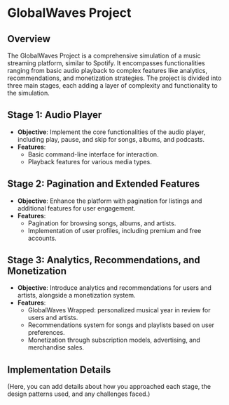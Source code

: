 # GlobalWaves Project

## Overview

The GlobalWaves Project is a comprehensive simulation of a music streaming platform, similar to Spotify. It encompasses functionalities ranging from basic audio playback to complex features like analytics, recommendations, and monetization strategies. The project is divided into three main stages, each adding a layer of complexity and functionality to the simulation.

## Stage 1: Audio Player

- **Objective**: Implement the core functionalities of the audio player, including play, pause, and skip for songs, albums, and podcasts.
- **Features**:
  - Basic command-line interface for interaction.
  - Playback features for various media types.

## Stage 2: Pagination and Extended Features

- **Objective**: Enhance the platform with pagination for listings and additional features for user engagement.
- **Features**:
  - Pagination for browsing songs, albums, and artists.
  - Implementation of user profiles, including premium and free accounts.

## Stage 3: Analytics, Recommendations, and Monetization

- **Objective**: Introduce analytics and recommendations for users and artists, alongside a monetization system.
- **Features**:
  - GlobalWaves Wrapped: personalized musical year in review for users and artists.
  - Recommendations system for songs and playlists based on user preferences.
  - Monetization through subscription models, advertising, and merchandise sales.


## Implementation Details

(Here, you can add details about how you approached each stage, the design patterns used, and any challenges faced.)



